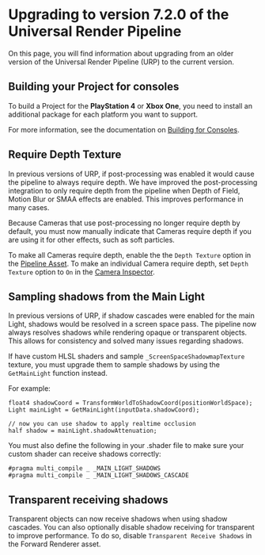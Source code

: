 # Upgrading to version 7.2.0 of the Universal Render Pipeline

On this page, you will find information about upgrading from an older version of the Universal Render Pipeline (URP) to the current version.

## Building your Project for consoles

To build a Project for the **PlayStation 4** or **Xbox One**, you need to install an additional package for each platform you want to support.

For more information, see the documentation on [Building for Consoles](Building-For-Consoles.md).

## Require Depth Texture
In previous versions of URP, if post-processing was enabled it would cause the pipeline to always require depth. We have improved the post-processing integration to only require depth from the pipeline when Depth of Field, Motion Blur or SMAA effects are enabled. This improves performance in many cases.

Because Cameras that use post-processing no longer require depth by default, you must now manually indicate that Cameras require depth if you are using it for other effects, such as soft particles.

To make all Cameras require depth, enable the the `Depth Texture` option in the [Pipeline Asset](universalrp-asset.md). To make an individual Camera require depth, set `Depth Texture` option to `On` in the [Camera Inspector](camera-component-reference.md).

## Sampling shadows from the Main Light
In previous versions of URP, if shadow cascades were enabled for the main Light, shadows would be resolved in a screen space pass. The pipeline now always resolves shadows while rendering opaque or transparent objects. This allows for consistency and solved many issues regarding shadows.

If have custom HLSL shaders and sample `_ScreenSpaceShadowmapTexture` texture, you must upgrade them to sample shadows by using the `GetMainLight` function instead.

For example:

```
float4 shadowCoord = TransformWorldToShadowCoord(positionWorldSpace);
Light mainLight = GetMainLight(inputData.shadowCoord);

// now you can use shadow to apply realtime occlusion
half shadow = mainLight.shadowAttenuation;
```

You must also define the following in your .shader file to make sure your custom shader can receive shadows correctly:

```
#pragma multi_compile _ _MAIN_LIGHT_SHADOWS
#pragma multi_compile _ _MAIN_LIGHT_SHADOWS_CASCADE
```

## Transparent receiving shadows
Transparent objects can now receive shadows when using shadow cascades. You can also optionally disable shadow receiving for transparent to improve performance. To do so, disable `Transparent Receive Shadows` in the Forward Renderer asset.
